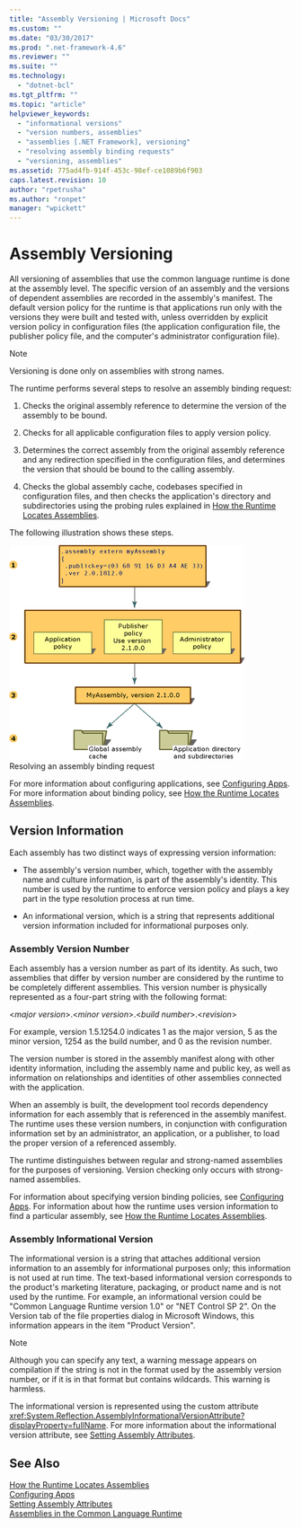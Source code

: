 ```yaml
---
title: "Assembly Versioning | Microsoft Docs"
ms.custom: ""
ms.date: "03/30/2017"
ms.prod: ".net-framework-4.6"
ms.reviewer: ""
ms.suite: ""
ms.technology: 
  - "dotnet-bcl"
ms.tgt_pltfrm: ""
ms.topic: "article"
helpviewer_keywords: 
  - "informational versions"
  - "version numbers, assemblies"
  - "assemblies [.NET Framework], versioning"
  - "resolving assembly binding requests"
  - "versioning, assemblies"
ms.assetid: 775ad4fb-914f-453c-98ef-ce1089b6f903
caps.latest.revision: 10
author: "rpetrusha"
ms.author: "ronpet"
manager: "wpickett"
---
```

# Assembly Versioning
All versioning of assemblies that use the common language runtime is done at the assembly level. The specific version of an assembly and the versions of dependent assemblies are recorded in the assembly's manifest. The default version policy for the runtime is that applications run only with the versions they were built and tested with, unless overridden by explicit version policy in configuration files (the application configuration file, the publisher policy file, and the computer's administrator configuration file).  
  
> [!NOTE]
>  Versioning is done only on assemblies with strong names.  
  
 The runtime performs several steps to resolve an assembly binding request:  
  
1.  Checks the original assembly reference to determine the version of the assembly to be bound.  
  
2.  Checks for all applicable configuration files to apply version policy.  
  
3.  Determines the correct assembly from the original assembly reference and any redirection specified in the configuration files, and determines the version that should be bound to the calling assembly.  
  
4.  Checks the global assembly cache, codebases specified in configuration files, and then checks the application's directory and subdirectories using the probing rules explained in [How the Runtime Locates Assemblies](../../../docs/framework/deployment/how-the-runtime-locates-assemblies.md).  
  
 The following illustration shows these steps.  
  
 ![.assembly extern myAssembly](../../../docs/framework/app-domains/media/versioningover.gif "versioningover")  
Resolving an assembly binding request  
  
 For more information about configuring applications, see [Configuring Apps](../../../docs/framework/configuring-apps/configuring-apps-by-using-configuration-files.md). For more information about binding policy, see [How the Runtime Locates Assemblies](../../../docs/framework/deployment/how-the-runtime-locates-assemblies.md).  
  
## Version Information  
 Each assembly has two distinct ways of expressing version information:  
  
-   The assembly's version number, which, together with the assembly name and culture information, is part of the assembly's identity. This number is used by the runtime to enforce version policy and plays a key part in the type resolution process at run time.  
  
-   An informational version, which is a string that represents additional version information included for informational purposes only.  
  
### Assembly Version Number  
 Each assembly has a version number as part of its identity. As such, two assemblies that differ by version number are considered by the runtime to be completely different assemblies. This version number is physically represented as a four-part string with the following format:  
  
 \<*major version*>.\<*minor version*>.\<*build number*>.\<*revision*>  
  
 For example, version 1.5.1254.0 indicates 1 as the major version, 5 as the minor version, 1254 as the build number, and 0 as the revision number.  
  
 The version number is stored in the assembly manifest along with other identity information, including the assembly name and public key, as well as information on relationships and identities of other assemblies connected with the application.  
  
 When an assembly is built, the development tool records dependency information for each assembly that is referenced in the assembly manifest. The runtime uses these version numbers, in conjunction with configuration information set by an administrator, an application, or a publisher, to load the proper version of a referenced assembly.  
  
 The runtime distinguishes between regular and strong-named assemblies for the purposes of versioning. Version checking only occurs with strong-named assemblies.  
  
 For information about specifying version binding policies, see [Configuring Apps](../../../docs/framework/configuring-apps/configuring-apps-by-using-configuration-files.md). For information about how the runtime uses version information to find a particular assembly, see [How the Runtime Locates Assemblies](../../../docs/framework/deployment/how-the-runtime-locates-assemblies.md).  
  
### Assembly Informational Version  
 The informational version is a string that attaches additional version information to an assembly for informational purposes only; this information is not used at run time. The text-based informational version corresponds to the product's marketing literature, packaging, or product name and is not used by the runtime. For example, an informational version could be "Common Language Runtime version 1.0" or "NET Control SP 2". On the Version tab of the file properties dialog in Microsoft Windows, this information appears in the item "Product Version".  
  
> [!NOTE]
>  Although you can specify any text, a warning message appears on compilation if the string is not in the format used by the assembly version number, or if it is in that format but contains wildcards. This warning is harmless.  
  
 The informational version is represented using the custom attribute <xref:System.Reflection.AssemblyInformationalVersionAttribute?displayProperty=fullName>. For more information about the informational version attribute, see [Setting Assembly Attributes](../../../docs/framework/app-domains/setting-assembly-attributes.md).  
  
## See Also  
 [How the Runtime Locates Assemblies](../../../docs/framework/deployment/how-the-runtime-locates-assemblies.md)   
 [Configuring Apps](../../../docs/framework/configuring-apps/configuring-apps-by-using-configuration-files.md)   
 [Setting Assembly Attributes](../../../docs/framework/app-domains/setting-assembly-attributes.md)   
 [Assemblies in the Common Language Runtime](../../../docs/framework/app-domains/assemblies-in-the-common-language-runtime.md)